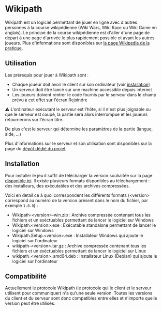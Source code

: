 # Wikipath

Wikipath est un logiciel permettant de jouer en ligne avec d'autres personnes à la course wikipédienne (Wiki Wars, Wiki Race ou Wiki Game en anglais). Le principe de la course wikipédienne est d'aller d'une page de départ à une page d'arrivée le plus rapidement possible et avant les autres joueurs. Plus d'informations sont disponibles sur [la page Wikipedia de la pratique](https://fr.wikipedia.org/wiki/Wikip%C3%A9dia:Exercices/Course_wikip%C3%A9dienne).

## Utilisation

Les prérequis pour jouer à Wikipath sont :
 - Chaque joueur doit avoir le client sur son ordinateur (voir [installation](#installation))
 - Un serveur doit être lancé sur une machine accessible depuis internet
 - Les joueurs doivent rentrer le code fournis par le serveur dans le champ prévu à cet effet sur l'écran Rejoindre

:warning: L'ordinateur exécutant le serveur est l'hôte, si il n'est plus joignable ou que le serveur est coupé, la partie sera alors interrompue et les joueurs retournerons sur l'écran titre.

De plus c'est le serveur qui détermine les paramètres de la partie (langue, aide, ...)

Plus d'informations sur le serveur et son utilisation sont disponibles sur la page du [dépôt dédié du projet](https://github.com/Loquicom/Wikipath-Server)

## Installation

Pour installer le jeu il suffit de télécharger la version souhaitée sur la page [disponible ici](https://github.com/Loquicom/Wikipath/releases). Il existe plusieurs formats disponibles au téléchargement : des installeurs, des exécutables et des archives compressées.

Voici en detail ce à quoi correspondent les différents formats (\<version> correspond au numéro de la version présent dans le nom du fichier, par exemple `1.0.0`) :
 - Wikipath-\<version>-win.zip : Archive compressée contenant tous les fichiers et un exéctuables permettant de lancer le logiciel sur Windows
 - Wikipath.\<version>.exe : Exécutable standalone permettant de lancer le logiciel sur Windows
 - Wikipath.Setup.\<version>.exe : Installateur Windows qui ajoute le logiciel sur l'ordinateur
 - wikipath-\<version>.tar.gz : Archive compressée contenant tous les fichiers et un exéctuables permettant de lancer le logiciel sur Linux
 - wikipath_\<version>_amd64.deb : Installateur Linux (Debian) qui ajoute le logiciel sur l'ordinateur

## Compatibilité

Actuellement le protocole Wikipath (le protocole qui le client et le serveur utilisent pour communiquer) n'a qu'une seule version. Toutes les versions du client et du serveur sont donc compatibles entre elles et n'importe quelle version peut être utilisés.